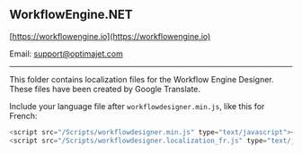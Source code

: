 ## WorkflowEngine.NET

[https://workflowengine.io](https://workflowengine.io)

Email: [support@optimajet.com](mailto:support@optimajet.com)

---

This folder contains localization files for the Workflow Engine Designer.
These files have been created by Google Translate.

Include your language file after `workflowdesigner.min.js`, like this for French:
```javascript
<script src="/Scripts/workflowdesigner.min.js" type="text/javascript"></script>
<script src="/Scripts/workflowdesigner.localization_fr.js" type="text/javascript"></script>
```